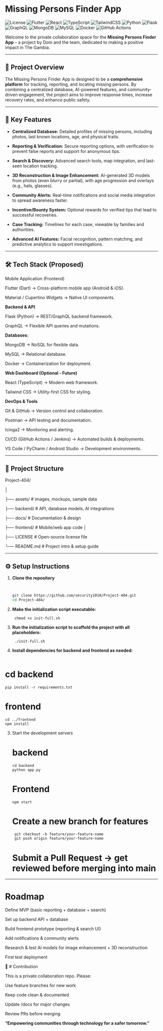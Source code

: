 # Missing Persons Finder App

![License](https://img.shields.io/badge/License-MIT-blue.svg)
![Flutter](https://img.shields.io/badge/Flutter-Mobile-blue)
![React](https://img.shields.io/badge/React-Frontend-blue)
![TypeScript](https://img.shields.io/badge/TypeScript-Frontend-blue)
![TailwindCSS](https://img.shields.io/badge/TailwindCSS-UI-38B2AC)
![Python](https://img.shields.io/badge/Python-Backend-yellow)
![Flask](https://img.shields.io/badge/Flask-Backend-black)
![GraphQL](https://img.shields.io/badge/GraphQL-API-E10098)
![MongoDB](https://img.shields.io/badge/MongoDB-Database-green)
![MySQL](https://img.shields.io/badge/MySQL-Database-4479A1)
![Docker](https://img.shields.io/badge/Docker-DevOps-2496ED)
![GitHub Actions](https://img.shields.io/badge/GitHub%20Actions-CI%2FCD-2088FF)






Welcome to the private collaboration space for the **Missing Persons Finder App** – a project by Dom and the team, dedicated to making a positive impact in The Gambia.  

---

## 📌 Project Overview

The Missing Persons Finder App is designed to be a **comprehensive platform** for tracking, reporting, and locating missing persons. By combining a centralized database, AI-powered features, and community-driven engagement, the project aims to improve response times, increase recovery rates, and enhance public safety.  

---

## 🚀 Key Features

- **Centralized Database:** Detailed profiles of missing persons, including photos, last known locations, age, and physical traits.
  
- **Reporting & Verification:** Secure reporting options, with verification to prevent false reports and support for anonymous tips.
  
- **Search & Discovery:** Advanced search tools, map integration, and last-seen location tracking.
  
- **3D Reconstruction & Image Enhancement:** AI-generated 3D models from photos (even blurry or partial), with age progression and overlays (e.g., hats, glasses).
  
- **Community Alerts:** Real-time notifications and social media integration to spread awareness faster.
  
- **Incentive/Bounty System:** Optional rewards for verified tips that lead to successful recoveries.
  
- **Case Tracking:** Timelines for each case, viewable by families and authorities.
  
- **Advanced AI Features:** Facial recognition, pattern matching, and predictive analytics to support investigations.  

---

## 🛠️ Tech Stack (Proposed)


Mobile Application (Frontend)

Flutter (Dart) → Cross-platform mobile app (Android & iOS).

Material / Cupertino Widgets → Native UI components.




**Backend & API**


Flask (Python) → REST/GraphQL backend framework.

GraphQL → Flexible API queries and mutations.




**Databases:**

MongoDB → NoSQL for flexible data.

MySQL → Relational database.

Docker → Containerization for deployment.




**Web Dashboard (Optional - Future)**

React (TypeScript) → Modern web framework.

Tailwind CSS → Utility-first CSS for styling.




**DevOps & Tools**

Git & GitHub → Version control and collaboration.

Postman → API testing and documentation.

Icinga2 → Monitoring and alerting.

CI/CD (GitHub Actions / Jenkins) → Automated builds & deployments.

VS Code / PyCharm / Android Studio → Development environments.



---

## 📂 Project Structure


Project-404/

│

├── assets/      # images, mockups, sample data

├── backend/     # API, database models, AI integrations

├── docs/        # Documentation & design

├── frontend/    # Mobile/web app code
│

├── LICENSE      # Open-source license file

└── README.md    # Project intro & setup guide


---

## ⚙️ Setup Instructions

1. **Clone the repository**  
   ```bash

   
   git clone https://github.com/security1010/Project-404.git
   cd Project-404/


2. **Make the initialization script executable:**
   
        chmod +x init-full.sh


3. **Run the initialization script to scaffold the project with all placeholders:**

        ./init-full.sh

 

2. **Install dependencies for backend and frontend as needed:**
   ```Backend (Python)

 # cd backend

    pip install -r requirements.txt

   
 # frontend
    
    cd ../frontend
    npm install
   
3. Start the development servers

   # backend
   
       cd backend
       python app.py

   # Frontend
   
       npm start

   # Create a new branch for features
   
        git checkout -b feature/your-feature-name
        git push origin feature/your-feature-name

    # Submit a Pull Request → get reviewed before merging into main

*********************************************************************

   # Roadmap

Define MVP (basic reporting + database + search)

Set up backend API + database

Build frontend prototype (reporting & search UI)

Add notifications & community alerts

Research & test AI models for image enhancement + 3D reconstruction

First test deployment

  🤝 # Contribution
  
  This is a private collaboration repo. Please:

  Use feature branches for new work

  Keep code clean & documented

  Update /docs for major changes

  Review PRs before merging
  
  
  **“Empowering communities through technology for a safer tomorrow.”**
  

